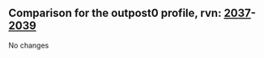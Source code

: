## Comparison for the outpost0 profile, rvn: [2037](https://github.com/PRO100KatYT/FortniteProfileRevisions/tree/main/profiles/outpost0/2037%20outpost0.json)-[2039](https://github.com/PRO100KatYT/FortniteProfileRevisions/tree/main/profiles/outpost0/2039%20outpost0.json)

No changes
